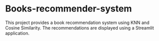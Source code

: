# Books-recommender-system
This project provides a book recommendation system using KNN and Cosine Similarity. The recommendations are displayed using a Streamlit application.
